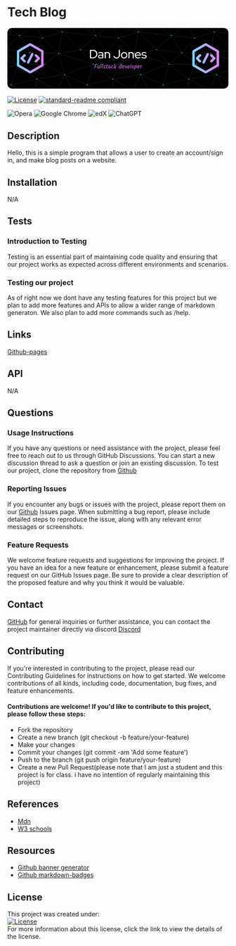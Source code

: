 
# Tech Blog
<!-- leave this blank -->
![banner](./assets/images/github-header-image.png)

[![License](https://img.shields.io/badge/License-MIT-yellow.svg)](https://opensource.org/licenses/MIT)
[![standard-readme compliant](https://img.shields.io/badge/readme%20style-standard-brightgreen.svg?style=flat-square)](https://github.com/RichardLitt/standard-readme)

![Opera](https://img.shields.io/badge/Opera-FF1B2D?style=for-the-badge&logo=Opera&logoColor=white)
![Google Chrome](https://img.shields.io/badge/Google%20Chrome-4285F4?style=for-the-badge&logo=GoogleChrome&logoColor=white)
![edX](https://img.shields.io/badge/edX-%2302262B.svg?style=for-the-badge&logo=edX&logoColor=white)
![ChatGPT](https://img.shields.io/badge/chatGPT-74aa9c?style=for-the-badge&logo=openai&logoColor=white)


## Description 
Hello, this is a simple program that allows a user to create an account/sign in, and make blog posts on a website.

## Installation
N/A

## Tests 

<!-- leave this blank -->

### Introduction to Testing
Testing is an essential part of maintaining code quality and ensuring that our project works as expected across different environments and scenarios. <!-- leave this blank -->

### Testing our project
As of right now we dont have any testing features for this project but we plan to add more features and APIs to allow a wider range of markdown generaton. We also plan to add more commands such as /help. <!-- leave this blank -->

## Links
[Github-pages]()

## API
N/A

## Questions

<!-- leave this blank -->

### Usage Instructions
If you have any questions or need assistance with the project, please feel free to reach out to us through GitHub Discussions. You can start a new discussion thread to ask a question or join an existing discussion. To test our project, clone the repository from [Github](https://github.com/djinjones/Tech-blog) <!-- leave this blank -->

### Reporting Issues
If you encounter any bugs or issues with the project, please report them on our [Github](https://github.com/djinjones/Tech-Blog/issues) Issues page. When submitting a bug report, please include detailed steps to reproduce the issue, along with any relevant error messages or screenshots. <!-- change url link for each project -->

### Feature Requests
We welcome feature requests and suggestions for improving the project. If you have an idea for a new feature or enhancement, please submit a feature request on our GitHub Issues page. Be sure to provide a clear description of the proposed feature and why you think it would be valuable. <!-- leave this blank -->
## Contact
[GitHub](https://github.com/djinjones) for general inquiries or further assistance, you can contact the project maintainer directly via discord [Discord](https://discordapp.com/users/rexzeri) <!-- leave this blank -->

## Contributing
If you're interested in contributing to the project, please read our Contributing Guidelines for instructions on how to get started. We welcome contributions of all kinds, including code, documentation, bug fixes, and feature enhancements. <!-- leave this blank -->

#### Contributions are welcome! If you'd like to contribute to this project, please follow these steps:
<!-- leave this blank -->
  - Fork the repository
  - Create a new branch (git checkout -b feature/your-feature)
  - Make your changes
  - Commit your changes (git commit -am 'Add some feature')
  - Push to the branch (git push origin feature/your-feature)
  - Create a new Pull Request(please note that I am just a student and this project is for class. i have no intention of regularly maintaining this project)

## References

- [Mdn](https://developer.mozilla.org/en-US/)
- [W3 schools](https://www.w3schools.com)

## Resources

- [Github banner generator](https://leviarista.github.io/github-profile-header-generator/)
- [Github markdown-badges](https://ileriayo.github.io/markdown-badges/)


## License
<!-- leave this blank -->
This project was created under:<br>
[![License](https://img.shields.io/badge/License-MIT-yellow.svg)](https://opensource.org/licenses/MIT) <br>
For more information about this license, click the link to view the details of the license.
